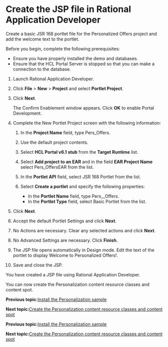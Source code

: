 # Create the JSP file in Rational Application Developer

Create a basic JSR 168 portlet file for the Personalized Offers project and add the welcome text to the portlet.

Before you begin, complete the following prerequisites:

-   Ensure you have properly installed the demo and databases.
-   Ensure that the HCL Portal Server is stopped so that you can make a connection to the database.

1.  Launch Rational Application Developer.

2.  Click **File** \> **New** \> **Project** and select **Portlet Project**.

3.  Click **Next**.

    The Confirm Enablement window appears. Click **OK** to enable Portal Development.

4.  Complete the New Portlet Project screen with the following information:

    1.  In the **Project Name** field, type Pers\_Offers.

    2.  Use the default project contents.

    3.  Select **HCL Portal v6.1 stub** from the **Target Runtime** list.

    4.  Select **Add project to an EAR** and in the field **EAR Project Name** select Pers\_OffersEAR from the list.

    5.  In the **Portlet API** field, select JSR 168 Portlet from the list.

    6.  Select **Create a portlet** and specify the following properties:

        -   In the **Portlet Name** field, type Pers\_\_Offers.
        -   In the **Portlet Type** field, select Basic Portlet from the list.
5.  Click **Next**.

6.  Accept the default Portlet Settings and click **Next**.

7.  No Actions are necessary. Clear any selected actions and click **Next**.

8.  No Advanced Settings are necessary. Click **Finish**.

9.  The JSP file opens automatically in Design mode. Edit the text of the portlet to display Welcome to Personalized Offers!.

10. Save and close the JSP.


You have created a JSP file using Rational Application Developer.

You can now create the Personalization content resource classes and content spot.


**Previous topic:**[Install the Personalization sample](../pzn/pzn_demoinstall.md)

**Next topic:**[Create the Personalization content resource classes and content spot](../pzn/pzn_demo_create_pzn_content_resources.md)


**Previous topic:**[Install the Personalization sample](../pzn/pzn_demoinstall.md)

**Next topic:**[Create the Personalization content resource classes and content spot](../pzn/pzn_demo_create_pzn_content_resources.md)

